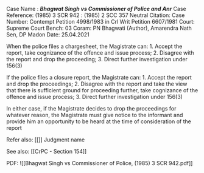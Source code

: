Case Name : ***Bhagwat Singh vs Commissioner of Police and Anr***
Case Reference: (1985) 3 SCR 942 :  (1985) 2 SCC 357
Neutral Citation:
Case Number: Contempt Petition 4998/1983 in Crl Writ Petition 6607/1981
Court: Supreme Court
Bench: 03
Coram: PN Bhagwati (Author), Amarendra Nath Sen, DP Madon
Date: 25.04.2021

When the police files a chargesheet, the Magistrate can:
	1. Accept the report, take cognizance of the offence and issue process;
	2. Disagree with the report and drop the proceeding;
	3. Direct further investigation under 156(3)

If the police files a closure report, the Magistrate can:
	1. Accept the report and drop the proceedings;
	2. Disagree with the report and take the view that there is sufficient ground for proceeding further, take cognizance of the offence and issue process;
	3. Direct further investigation under 156(3)

In either case, if the Magistrate decides to drop the proceedings for whatever reason, the Magistrate must give notice to the informant and provide him an opportunity to be heard at the time of consideration of the report

Refer also:
[[]]
Judgment name

See also:
[[CrPC - Section 154]]

PDF:
![[Bhagwat Singh vs Commissioner of Police, (1985) 3 SCR 942.pdf]]